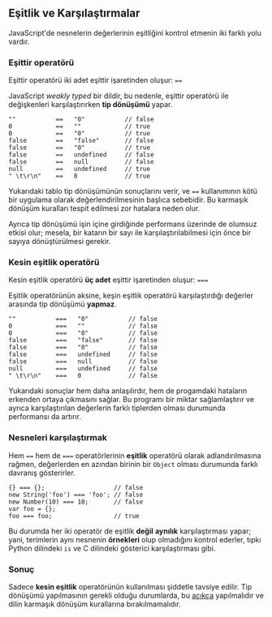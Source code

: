 ## Eşitlik ve Karşılaştırmalar

JavaScript'de nesnelerin değerlerinin eşitliğini kontrol etmenin iki farklı yolu
vardır. 

### Eşittir operatörü

Eşittir operatörü iki adet eşittir işaretinden oluşur: `==`

JavaScript *weakly typed* bir dildir, bu nedenle, eşittir operatörü ile
değişkenleri karşılaştırırken **tip dönüşümü** yapar.

    ""           ==   "0"           // false
    0            ==   ""            // true
    0            ==   "0"           // true
    false        ==   "false"       // false
    false        ==   "0"           // true
    false        ==   undefined     // false
    false        ==   null          // false
    null         ==   undefined     // true
    " \t\r\n"    ==   0             // true

Yukarıdaki tablo tip dönüşümünün sonuçlarını verir, ve `==` kullanımının kötü
bir uygulama olarak değerlendirilmesinin başlıca sebebidir. Bu karmaşık dönüşüm
kuralları tespit edilmesi zor hatalara neden olur.

Ayrıca tip dönüşümü işin içine girdiğinde performans üzerinde de olumsuz etkisi
olur; mesela, bir katarın bir sayı ile karşılaştırılabilmesi için önce bir
sayıya dönüştürülmesi gerekir.

### Kesin eşitlik operatörü

Kesin eşitlik operatörü **üç adet** eşittir işaretinden oluşur: `===`

Eşitlik operatörünün aksine, keşin eşitlik operatörü karşılaştırdığı değerler
arasında tip dönüşümü **yapmaz**.

    ""           ===   "0"           // false
    0            ===   ""            // false
    0            ===   "0"           // false
    false        ===   "false"       // false
    false        ===   "0"           // false
    false        ===   undefined     // false
    false        ===   null          // false
    null         ===   undefined     // false
    " \t\r\n"    ===   0             // false

Yukarıdaki sonuçlar hem daha anlaşılırdır, hem de progamdaki hataların erkenden
ortaya çıkmasını sağlar. Bu programı bir miktar sağlamlaştırır ve ayrıca
karşılaştırılan değerlerin farklı tiplerden olması durumunda performansı da
artırır.

### Nesneleri karşılaştırmak

Hem `==` hem de `===` operatörlerinin **eşitlik** operatörü olarak
adlandırılmasına rağmen, değerlerden en azından birinin bir `Object` olması
durumunda farklı davranış gösterirler.

    {} === {};                   // false
    new String('foo') === 'foo'; // false
    new Number(10) === 10;       // false
    var foo = {};
    foo === foo;                 // true

Bu durumda her iki operatör de eşitlik **değil** **aynılık** karşılaştırması
yapar; yani, terimlerin aynı nesnenin **örnekleri** olup olmadığını kontrol
ederler, tıpkı Python dilindeki `is` ve C dilindeki gösterici karşılaştırması
gibi.

### Sonuç

Sadece **kesin eşitlik** operatörünün kullanılması şiddetle tavsiye edilir. 
Tip dönüşümü yapılmasının gerekli olduğu durumlarda, bu [açıkça](#types.casting)
yapılmalıdır ve dilin karmaşık dönüşüm kurallarına bırakılmamalıdır.

